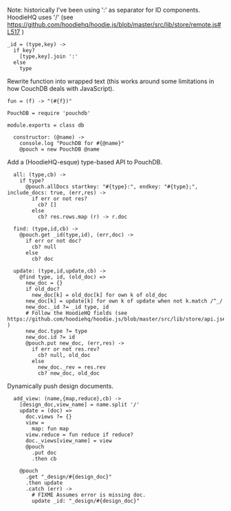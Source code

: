 Note: historically I've been using ':' as separator for ID components. HoodieHQ uses '/' (see https://github.com/hoodiehq/hoodie.js/blob/master/src/lib/store/remote.js#L517 )

    _id = (type,key) ->
      if key?
        [type,key].join ':'
      else
        type

Rewrite function into wrapped text (this works around some limitations in how CouchDB deals with JavaScript).

    fun = (f) -> "(#{f})"

    PouchDB = require 'pouchdb'

    module.exports = class db

      constructor: (@name) ->
        console.log "PouchDB for #{@name}"
        @pouch = new PouchDB @name

Add a (HoodieHQ-esque) type-based API to PouchDB.

      all: (type,cb) ->
        if type?
          @pouch.allDocs startkey: "#{type}:", endkey: "#{type};", include_docs: true, (err,res) ->
            if err or not res?
              cb? []
            else
              cb? res.rows.map (r) -> r.doc

      find: (type,id,cb) ->
        @pouch.get _id(type,id), (err,doc) ->
          if err or not doc?
            cb? null
          else
            cb? doc

      update: (type,id,update,cb) ->
        @find type, id, (old_doc) =>
          new_doc = {}
          if old_doc?
            new_doc[k] = old_doc[k] for own k of old_doc
          new_doc[k] = update[k] for own k of update when not k.match /^_/
          new_doc._id ?= _id type, id
          # Follow the HoodieHQ fields (see https://github.com/hoodiehq/hoodie.js/blob/master/src/lib/store/api.js#L144 )
          new_doc.type ?= type
          new_doc.id ?= id
          @pouch.put new_doc, (err,res) ->
            if err or not res.rev?
              cb? null, old_doc
            else
              new_doc._rev = res.rev
              cb? new_doc, old_doc

Dynamically push design documents.

      add_view: (name,{map,reduce},cb) ->
        [design_doc,view_name] = name.split '/'
        update = (doc) =>
          doc.views ?= {}
          view =
            map: fun map
          view.reduce = fun reduce if reduce?
          doc._views[view_name] = view
          @pouch
            .put doc
            .then cb

        @pouch
          .get "_design/#{design_doc}"
          .then update
          .catch (err) ->
            # FIXME Assumes error is missing doc.
            update _id: "_design/#{design_doc}"
